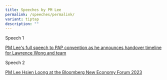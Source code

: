 ```yaml
---
title: Speeches by PM Lee
permalink: /speeches/permalink/
variant: tiptap
description: ""
---
```

<p>Speech 1 </p><p><a href="https://youtu.be/E7xvkHYljY4?si=gthGKqZt2n_a_pfE" rel="noopener noreferrer nofollow" target="_blank">PM Lee's full speech to PAP convention as he announces handover timeline for Lawrence Wong and team</a></p><p>Speech 2 </p><p><a href="https://youtu.be/F6nMLNuSfzk?si=DuKkv2I98SVsITgm" rel="noopener noreferrer nofollow" target="_blank">PM Lee Hsien Loong at the Bloomberg New Economy Forum 2023</a></p>